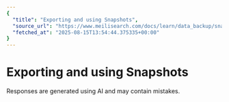 ```yaml
---
{
  "title": "Exporting and using Snapshots",
  "source_url": "https://www.meilisearch.com/docs/learn/data_backup/snapshots",
  "fetched_at": "2025-08-15T13:54:44.375335+00:00"
}
---
```


# Exporting and using Snapshots

Responses are generated using AI and may contain mistakes.
